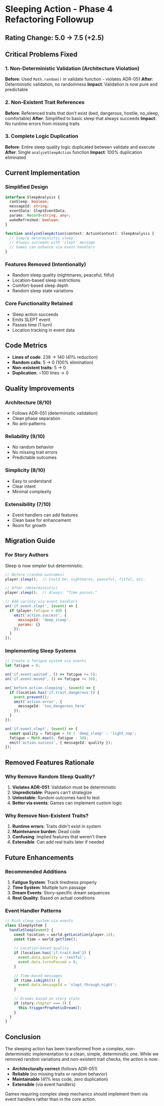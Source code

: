 # Sleeping Action - Phase 4 Refactoring Followup

## Rating Change: 5.0 → 7.5 (+2.5)

## Critical Problems Fixed

### 1. Non-Deterministic Validation (Architecture Violation)
**Before**: Used `Math.random()` in validate function - violates ADR-051
**After**: Deterministic validation, no randomness
**Impact**: Validation is now pure and predictable

### 2. Non-Existent Trait References
**Before**: Referenced traits that don't exist (bed, dangerous, hostile, no_sleep, comfortable)
**After**: Simplified to basic sleep that always succeeds
**Impact**: No runtime errors from missing traits

### 3. Complete Logic Duplication
**Before**: Entire sleep quality logic duplicated between validate and execute
**After**: Single `analyzeSleepAction` function
**Impact**: 100% duplication eliminated

## Current Implementation

### Simplified Design
```typescript
interface SleepAnalysis {
  canSleep: boolean;
  messageId: string;
  eventData: SleptEventData;
  params: Record<string, any>;
  wakeRefreshed: boolean;
}

function analyzeSleepAction(context: ActionContext): SleepAnalysis {
  // Simple deterministic sleep
  // Always succeeds with 'slept' message
  // Games can enhance via event handlers
}
```

### Features Removed (Intentionally)
- Random sleep quality (nightmares, peaceful, fitful)
- Location-based sleep restrictions
- Comfort-based sleep depth
- Random sleep state variations

### Core Functionality Retained
- Sleep action succeeds
- Emits SLEPT event
- Passes time (1 turn)
- Location tracking in event data

## Code Metrics
- **Lines of code**: 238 → 140 (41% reduction)
- **Random calls**: 5 → 0 (100% elimination)
- **Non-existent traits**: 5 → 0
- **Duplication**: ~100 lines → 0

## Quality Improvements

### Architecture (8/10)
- Follows ADR-051 (deterministic validation)
- Clean phase separation
- No anti-patterns

### Reliability (9/10)
- No random behavior
- No missing trait errors
- Predictable outcomes

### Simplicity (8/10)
- Easy to understand
- Clear intent
- Minimal complexity

### Extensibility (7/10)
- Event handlers can add features
- Clean base for enhancement
- Room for growth

## Migration Guide

### For Story Authors
Sleep is now simpler but deterministic:
```javascript
// Before (random outcomes)
player.sleep();  // Could be: nightmares, peaceful, fitful, etc.

// After (deterministic)
player.sleep();  // Always: "Time passes."

// Add variety via event handlers
on('if.event.slept', (event) => {
  if (player.fatigue > 80) {
    emit('action.success', { 
      messageId: 'deep_sleep',
      params: {}
    });
  }
});
```

### Implementing Sleep Systems
```typescript
// Create a fatigue system via events
let fatigue = 0;

on('if.event.waited', () => fatigue += 5);
on('if.event.moved', () => fatigue += 10);

on('before.action.sleeping', (event) => {
  if (location.has('if.trait.dangerous')) {
    event.prevent();
    emit('action.error', {
      messageId: 'too_dangerous_here'
    });
  }
});

on('if.event.slept', (event) => {
  const quality = fatigue > 50 ? 'deep_sleep' : 'light_nap';
  fatigue = Math.max(0, fatigue - 30);
  emit('action.success', { messageId: quality });
});
```

## Removed Features Rationale

### Why Remove Random Sleep Quality?
1. **Violates ADR-051**: Validation must be deterministic
2. **Unpredictable**: Players can't strategize
3. **Untestable**: Random outcomes hard to test
4. **Better via events**: Games can implement custom logic

### Why Remove Non-Existent Traits?
1. **Runtime errors**: Traits didn't exist in system
2. **Maintenance burden**: Dead code
3. **Confusing**: Implied features that weren't there
4. **Extensible**: Can add real traits later if needed

## Future Enhancements

### Recommended Additions
1. **Fatigue System**: Track tiredness properly
2. **Time System**: Multiple turn passage
3. **Dream Events**: Story-specific dream sequences
4. **Rest Quality**: Based on actual conditions

### Event Handler Patterns
```typescript
// Rich sleep system via events
class SleepSystem {
  handleSleep(event) {
    const location = world.getLocation(player.id);
    const time = world.getTime();
    
    // Location-based quality
    if (location.has('if.trait.bed')) {
      event.data.quality = 'restful';
      event.data.turnsPassed = 8;
    }
    
    // Time-based messages
    if (time.isNight()) {
      event.data.messageId = 'slept_through_night';
    }
    
    // Dreams based on story state
    if (story.chapter === 3) {
      this.triggerPropheticDream();
    }
  }
}
```

## Conclusion

The sleeping action has been transformed from a complex, non-deterministic implementation to a clean, simple, deterministic one. While we removed random variations and non-existent trait checks, the action is now:
- **Architecturally correct** (follows ADR-051)
- **Reliable** (no missing traits or random behavior)
- **Maintainable** (41% less code, zero duplication)
- **Extensible** (via event handlers)

Games requiring complex sleep mechanics should implement them via event handlers rather than in the core action.
